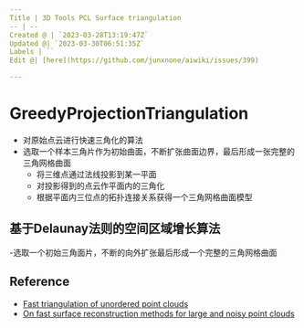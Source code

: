 ```yaml
---
Title | 3D Tools PCL Surface triangulation
-- | --
Created @ | `2023-03-28T13:19:47Z`
Updated @| `2023-03-30T06:51:35Z`
Labels | ``
Edit @| [here](https://github.com/junxnone/aiwiki/issues/399)

---
```

# GreedyProjectionTriangulation

- 对原始点云进行快速三角化的算法
- 选取一个样本三角片作为初始曲面，不断扩张曲面边界，最后形成一张完整的三角网格曲面
  - 将三维点通过法线投影到某一平面
  - 对投影得到的点云作平面内的三角化
  - 根据平面内三位点的拓扑连接关系获得一个三角网格曲面模型

## 基于Delaunay法则的空间区域增长算法
-选取一个初始三角面片，不断的向外扩张最后形成一个完整的三角网格曲面


## Reference

- [Fast triangulation of unordered point clouds](https://pcl.readthedocs.io/projects/tutorials/en/latest/greedy_projection.html)
- [On fast surface reconstruction methods for large and noisy point clouds](https://github.com/junxnone/aiwiki/files/11089792/marton09icra.pdf)

